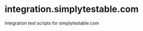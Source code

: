integration.simplytestable.com
==============================

Integration test scripts for simplytestable.com